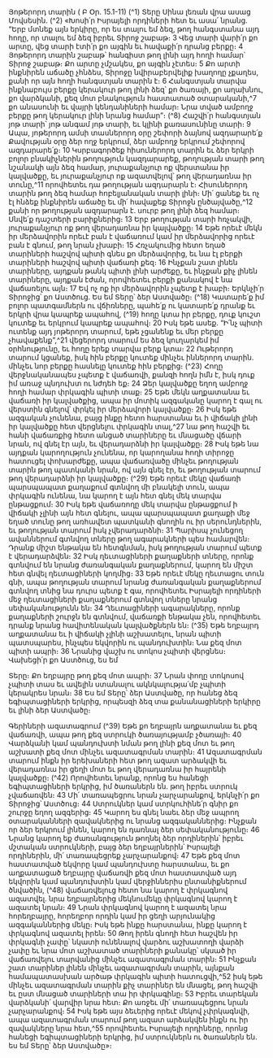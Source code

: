 
Յոթերորդ տարին
( Բ Օր. 15.1-11)
(^1) Տերը Սինա լեռան վրա ասաց Մովսեսին. (^2) «Խոսի՛ր Իսրայելի որդիների հետ եւ ասա՛ նրանց. “Երբ մտնեք այն
երկիրը, որ ես տալու եմ ձեզ, թող հանգստանա այդ հողը, որ տալու եմ ձեզ իբրեւ Տիրոջ շաբաթ։ 3 Վեց տարի վարի՛ր քո
արտը, վեց տարի էտի՛ր քո այգին եւ հավաքի՛ր դրանց բերքը։ 4 Յոթերորդ տարին շաբաթ՝ հանգիստ թող լինի այդ հողի
համար՝ Տիրոջ շաբաթ։ Քո արտը չմշակես, քո այգին չէտես։ 5 Քո արտի ինքնիրեն աճածը չհնձես, Տիրոջը նվիրաբերվելիք
խաղողը չքաղես, քանի որ այն հողի հանգստյան տարին է։ 6 Հանգստյան տարվա ինքնաբույս բերքը կերակուր թող լինի
ձեզ՝ քո ծառայի, քո աղախնու, քո վարձկանի, քեզ մոտ բնակություն հաստատած օտարականի,^7 քո անասունի եւ վայրի
կենդանիների համար։ Նրա տված ամբողջ բերքը թող կերակուր լինի նրանց համար”։
(^8) Հաշվի՛ր հանգստյան յոթ տարի՝ յոթ անգամ յոթ տարի, եւ կլինի քառասունինը տարի։ 9 Ապա, յոթերորդ ամսի
տասներորդ օրը շեփորի ձայնով ազդարարե՛ք Քավության օրը ձեր ողջ երկրում, ձեր ամբողջ երկրում շեփորով
ազդարարե՛ք։ 10 Կսրբագործեք հիսուներորդ տարին եւ ձեր երկրի բոլոր բնակիչներին թողություն կազդարարեք,
թողության տարի թող նշանակի այն ձեզ համար, յուրաքանչյուր ոք վերստանա իր կալվածքը, եւ յուրաքանչյուր ոք
ազատվելով՝ թող վերադառնա իր տունը,^11 որովհետեւ դա թողության ազդարարն է։
Հիսուներորդ տարին թող ձեզ համար հոբելյանական տարի լինի։ Մի՛ ցանեք եւ ոչ էլ հնձեք ինքնիրեն աճածը եւ մի՛
հավաքեք Տիրոջն ընծայվածը,^12 քանի որ թողության ազդարարն է. սուրբ թող լինի ձեզ համար։ Սնվե՛ք դաշտերի
բարիքներից։ 13 Երբ թողության տարի հռչակվի, յուրաքանչյուր ոք թող վերադառնա իր կալվածքը։ 14 Եթե որեւէ մեկն իր
մերձավորին որեւէ բան է վաճառում կամ իր մերձավորից որեւէ բան է գնում, թող նրան չխաբի։ 15 Հռչակումից հետո եղած
տարիների հաշվով պիտի գնես քո մերձավորից, եւ նա էլ բերքի տարիների հաշվով պիտի վաճառի քեզ։ 16 Ինչքան շատ
լինեն տարիները, այդքան թանկ պիտի լինի արժեքը, եւ ինչքան քիչ լինեն տարիները, այդքան էժան, որովհետեւ բերքի
քանակով է նա վաճառելու այն։ 17 Եվ ոչ ոք իր մերձավորին չպետք է խաբի։ Երկնչի՛ր Տիրոջից՝ քո Աստծուց. Ես եմ Տերը՝
ձեր Աստվածը։
(^18) Կատարե՛ք իմ բոլոր պատգամներն ու վճիռները, պահե՛ք ու կատարե՛ք դրանք եւ երկրի վրա կապրեք ապահով,
(^19) հողը կտա իր բերքը, դուք կուշտ կուտեք եւ երկրում կապրեք ապահով։ 20 Իսկ եթե ասեք. “Ի՛նչ պիտի ուտենք այդ
յոթերորդ տարում, եթե չցանենք եւ մեր բերքը չհավաքենք”,^21 վեցերորդ տարում ես ձեզ կուղարկեմ իմ օրհնությունը, եւ
հողը երեք տարվա բերք կտա։ 22 Ութերորդ տարում կցանեք, իսկ հին բերքը կուտեք մինչեւ իններորդ տարին. մինչեւ նոր
բերքը հասնելը կուտեք հին բերքից։
(^23) Հողը վերջնականապես չպետք է վաճառվի, քանզի հողն իմն է, իսկ դուք իմ առաջ պնդուխտ ու նժդեհ եք։ 24 Ձեր
կալվածքը եղող ամբողջ հողի համար փրկագին պիտի տաք։ 25 Եթե մեկն աղքատանա եւ վաճառի իր կալվածքից, ապա
իր մոտիկ ազգականը կարող է գալ ու վերստին գնելով՝ փրկել իր մերձավորի կալվածքը։ 26 Իսկ եթե ազգական չունենա,
բայց ինքը հետո հարստանա եւ ի վիճակի լինի իր կալվածքը հետ վերցնելու փրկագին տալ,^27 նա թող հաշվի եւ հանի
վաճառքից հետո անցած տարիները եւ մնացածը վճարի նրան, ով գնել էր այն, եւ վերադարձնի իր կալվածքը։ 28 Իսկ եթե
նա այդքան կարողություն չունենա, որ կարողանա հողի տիրոջը հատուցել փոխարժեքը, ապա վաճառվածը մինչեւ
թողության տարին թող պատկանի նրան, ով այն գնել էր, եւ թողության տարում թող վերադարձնի իր կալվածքը։
(^29) Եթե որեւէ մեկը վաճառի պարսպապատ քաղաքում գտնվող մի բնակելի տուն, ապա փրկագին ունենա, նա կարող
է այն հետ գնել մեկ տարվա ընթացքում։ 30 Իսկ եթե վաճառողը մեկ տարվա ընթացքում ի վիճակի չլինի այն հետ գնելու,
ապա պարսպապատ քաղաքի մեջ եղած տունը թող առհավետ պատկանի գնողին ու իր սերունդներին, եւ թողության
տարում իսկ չվերադարձնի։ 31 Պարիսպ չունեցող ավաններում գտնվող տները թող ագարակների պես համարվեն։
Դրանք միշտ ենթակա են հետգնման, իսկ թողության տարում պետք է վերադարձվեն։ 32 Իսկ ղեւտացիների քաղաքների
տները, որոնք գտնվում են նրանց ժառանգական քաղաքներում, կարող են միշտ հետ գնվել ղեւտացիների կողմից։ 33 Եթե
որեւէ մեկը ղեւտացու տուն գնի, ապա թողության տարում նրանց ժառանգական քաղաքներում գտնվող տնից նա դուրս
պետք է գա, որովհետեւ Իսրայելի որդիների մեջ ղեւտացիների քաղաքներում գտնվող տները նրանց սեփականությունն
են։ 34 Ղեւտացիների ագարակները, որոնք քաղաքների շուրջն են գտնվում, վաճառքի ենթակա չեն, որովհետեւ դրանք
նրանց հավիտենական կալվածքներն են։
(^35) Եթե եղբայրդ աղքատանա եւ ի վիճակի չլինի աշխատելու, նրան պիտի պատսպարես, ինչպես եկվորին ու
պանդուխտին։ Նա քեզ մոտ պիտի ապրի։ 36 Նրանից վաշխ ու տոկոս չպիտի վերցնես։ Վախեցի՛ր քո Աստծուց, ես եմ


Տերը։ Քո եղբայրը թող քեզ մոտ ապրի։ 37 Նրան փողը տոկոսով չպիտի տաս եւ ավելին ստանալու ակնկալությա՛մբ չպիտի
կերակրես նրան։ 38 Ես եմ Տերը՝ ձեր Աստվածը, որ հանեց ձեզ եգիպտացիների երկրից, որպեսզի ձեզ տա քանանացիների
երկիրը եւ լինի ձեր Աստվածը։

Գերիների ազատագրում
(^39) Եթե քո եղբայրն աղքատանա եւ քեզ վաճառվի, ապա թող քեզ ստրուկի ծառայությամբ չծառայի։ 40 Վարձկանի կամ
պանդուխտի նման թող լինի քեզ մոտ եւ թող աշխատի քեզ մոտ մինչեւ ազատագրման տարին։ 41 Ազատագրման տարում
ինքն իր երեխաների հետ թող ազատ արձակվի եւ վերադառնա իր ցեղի մոտ եւ թող վերադառնա իր հայրենի կալվածքը։
(^42) Որովհետեւ նրանք, որոնց ես հանեցի եգիպտացիների երկրից, իմ ծառաներն են. թող իբրեւ ստրուկ չվաճառվեն։ 43 Մի՛
տառապեցրու նրան չարչարանքով, երկնչի՛ր քո Տիրոջից՝ Աստծուց։ 44 Ստրուկներ կամ ստրկուհինե՛ր գնիր քո շուրջը
եղող ազգերից։ 45 Կարող ես գնել նաեւ ձեր մեջ ապրող օտարականների զավակներից ու նրանց ազգականներից։ Ինչքան
որ ձեր երկրում լինեն, կարող են դառնալ ձեր սեփականությունը։ 46 Նրանց կարող եք ժառանգություն թողնել ձեր
որդիներին՝ իբրեւ մշտական ստրուկների, բայց ձեր եղբայրներին՝ Իսրայելի որդիներին, մի՛ տառապեցրեք
չարչարանքով։ 47 Եթե քեզ մոտ հաստատված եկվորը կամ պանդուխտը հարստանա, եւ քո աղքատացած եղբայրը
վաճառվի քեզ մոտ հաստատված այդ եկվորին կամ պանդուխտին կամ վերջիններիս ընտանիքներում ծնվածին,
(^48) վաճառվելուց հետո նա կարող է փրկագնով ազատվել. նրա եղբայրներից մեկնումեկը փրկագնով կարող է ազատել
նրան։ 49 Նրան փրկագնով կարող է ազատել նրա հորեղբայրը, հորեղբոր որդին կամ իր ցեղի արյունակից
ազգականներից մեկը։ Իսկ եթե ինքը հարստանա, ինքը կարող է փրկագնով ազատել իրեն։ 50 Թող իրեն գնողի հետ
հաշվեն իր փրկագնի չափը՝ նկատի ունենալով վարձու աշխատողի վարձի չափը եւ նրա մոտ աշխատած տարիների
քանակը՝ սկսած իր վաճառվելու տարվանից մինչեւ ազատագրման տարին։ 51 Ինչքան շատ տարիներ լինեն մինչեւ
ազատագրման տարին, այնքան համապատասխան արծաթ փրկագին պիտի հատուցվի,^52 իսկ եթե մինչեւ
ազատագրման տարին քիչ տարիներ են մնացել, թող հաշվի եւ ըստ մնացած տարիների տա իր փրկագինը։ 53 Իբրեւ
տարեկան վարձկանի՛ վարվիր նրա հետ։ Քո առջեւ մի՛ տառապեցրու նրան չարչարանքով։ 54 Իսկ եթե այս ձեւերից որեւէ
մեկով չփրկագնվի, ապա ազատագրման տարում թող ազատ արձակվեն ինքն ու իր զավակները նրա հետ,^55 որովհետեւ
Իսրայելի որդիները, որոնց հանեցի եգիպտացիների երկրից, իմ ստրուկներն ու ծառաներն են. ես եմ Տերը՝ ձեր
Աստվածը»։
